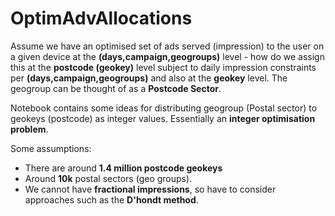 # OptimAdvAllocations

Assume we have an optimised set of ads served (impression) to the user on a given device at the **(days,campaign,geogroups)** level - how do we assign this at the **postcode (geokey)** level subject to daily impression constraints per **(days,campaign,geogroups)** and also at the **geokey** level. The geogroup can be thought of as a **Postcode Sector**.

Notebook contains some ideas for distributing geogroup (Postal sector) to geokeys (postcode) as integer values. Essentially an **integer optimisation problem**.

Some assumptions:

* There are around **1.4 million postcode geokeys**
* Around **10k** postal sectors (geo groups).
* We cannot have **fractional impressions**, so have to consider approaches such as the **D'hondt method**.

